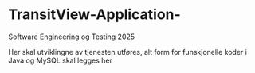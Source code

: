 # TransitView-Application-
Software Engineering og Testing 2025 

Her skal utviklingne av tjenesten utføres, alt form for funskjonelle koder i Java og MySQL skal legges her
